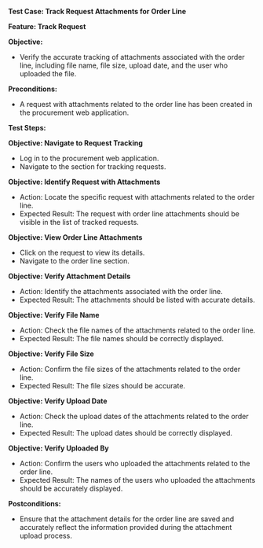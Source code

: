 ﻿**Test Case: Track Request Attachments for Order Line**

**Feature: Track Request**

**Objective:**

- Verify the accurate tracking of attachments associated with the order line, including file name, file size, upload date, and the user who uploaded the file.

**Preconditions:**

- A request with attachments related to the order line has been created in the procurement web application.

**Test Steps:**

**Objective: Navigate to Request Tracking**

- Log in to the procurement web application.
- Navigate to the section for tracking requests.

**Objective: Identify Request with Attachments**

- Action: Locate the specific request with attachments related to the order line.
- Expected Result: The request with order line attachments should be visible in the list of tracked requests.

**Objective: View Order Line Attachments**

- Click on the request to view its details.
- Navigate to the order line section.

**Objective: Verify Attachment Details**

- Action: Identify the attachments associated with the order line.
- Expected Result: The attachments should be listed with accurate details.

**Objective: Verify File Name**

- Action: Check the file names of the attachments related to the order line.
- Expected Result: The file names should be correctly displayed.

**Objective: Verify File Size**

- Action: Confirm the file sizes of the attachments related to the order line.
- Expected Result: The file sizes should be accurate.

**Objective: Verify Upload Date**

- Action: Check the upload dates of the attachments related to the order line.
- Expected Result: The upload dates should be correctly displayed.

**Objective: Verify Uploaded By**

- Action: Confirm the users who uploaded the attachments related to the order line.
- Expected Result: The names of the users who uploaded the attachments should be accurately displayed.

**Postconditions:**

- Ensure that the attachment details for the order line are saved and accurately reflect the information provided during the attachment upload process.
